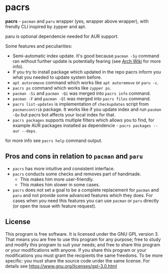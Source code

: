 # pacrs

**pacrs** - `pacman` and `paru` wrapper (yes, wrapper above wrapper), with
frendly CLI inspired by zypper and apt.

paru is optional dependencie needed for AUR support.

Some features and peculiarities:

- Semi-automatic index update. It's good because `pacman -Sy` command ran
  without further update is potentially fearing (see
  [Arch Wiki](https://wiki.archlinux.org/title/System_maintenance#Partial_upgrades_are_unsupported)
  for more info).
- If you try to install package which updated in the repo pacrs inform you
  what you needed to update system before.
- `apt autoremove` command which works like `apt autoremove` or `paru -c`.
- `pacrs ps` command which works like `zypper ps`.
- `pacman -Si` and `pacman -Qi` was merged into `pacrs info` command.
- `pacman -F` and `pacman -Ql` was merged into `pacrs files` command.
- `pacrs list-updates` is implementation of `checkupdates` script from
  `pacmancontrib` package. It works like if you update index and run
  `pacman -Qu` but pacrs bot affects your local index for that.
- `pacrs packages` supports multiple filters which allows you to find, for
  example AUR packages installed as dependencie -
  `pacrs packages --aur --deps`.

for more info see `pacrs help` command output.


## Pros and cons in relation to `pacman` and `paru`

- `pacrs` has more intuitive and consistent interface.
- `pacrs` conducts some checks and removes part of handmade.
  - This makes him more user-friendly.
  - This makes him slower in some cases.
- `pacrs` does not set a goal to be a complete replacement for `pacman` and
  `paru` and not provide some advanced features which they does. For cases
  when you need this features you can use `pacman` or `paru` directly (or open
  the issue with feature request).

## License

This program is free software.
It is licensed under the GNU GPL version 3.
That means you are free to use this program for any purpose;
free to study and modify this program to suit your needs;
and free to share this program or your modifications with anyone.
If you share this program or your modifications
you must grant the recipients the same freedoms.
To be more specific: you must share the source code under the same license.
For details see https://www.gnu.org/licenses/gpl-3.0.html
